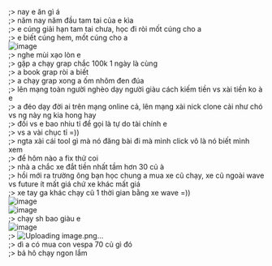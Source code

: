 ;> nay e ăn gì á<br>
;> năm nay năm đầu tam tai của e kìa<br>
;> e cúng giải hạn tam tai chưa, học đi ròi mốt cúng cho a<br>
;> e biết cúng hem, mốt cúng cho a<br>
![image](https://github.com/user-attachments/assets/7aa75e99-f5f2-4b36-b3dd-d3be632a0222)<br>
;> nghe mùi xạo lòn e<br>
;> gặp a chạy grap chắc 100k 1 ngày là cùng<br>
;> a book grap ròi a biết<br>
;> a chạy grap xong a ốm nhôm đen đúa<br>
;> lên mạng toàn người nghèo dạy người giàu cách kiếm tiền vs xài tiền ko à e<br>
;> a đéo dạy đời ai trên mạng online cả, lên mạng xài nick clone cải như chó vs ng này ng kia hong hay<br>
;> đối vs e bao nhiu tỉ để gọi là tự do tài chính e<br>
;> vs a vài chục tỉ =))<br>
;> ngta xài cái tool gì mà nó đăng bài đi mà mình click vô là nó biết mình xem<br>
;> để hôm nào a fix thử coi<br>
;> nhà a chắc xe đắt tiền nhất tầm hơn 30 củ à<br>
;> hồi mới ra trường ông bạn học chung a mua xe cũ chạy, xe cũ ngoài wave vs future ít mất giá chứ xe khác mất giá<br>
;> xe tay ga khác chạy cũ 1 thời gian bằng xe wave =))<BR>
![image](https://github.com/user-attachments/assets/2ebe8b1a-43be-4b26-a01c-9846df8390b1)<br>
![image](https://github.com/user-attachments/assets/27557f5c-5ce1-4a76-a771-40dc8ddfe82d)<br>
;> chạy sh bao giàu e<br>
![image](https://github.com/user-attachments/assets/78f79d9e-e1cb-498d-8ec7-b33764128419)<br>
;> ![Uploading image.png…]()<br>
;> dì a có mua con vespa 70 củ gì đó<br>
;> bả hô chạy ngon lắm

